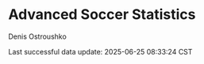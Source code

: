 # Advanced Soccer Statistics
Denis Ostroushko

<!-- gfm -->

Last successful data update: 2025-06-25 08:33:24 CST
